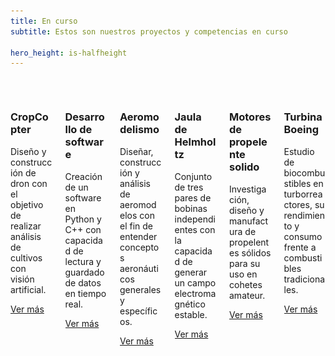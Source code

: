 ```yaml
---
title: En curso
subtitle: Estos son nuestros proyectos y competencias en curso

hero_height: is-halfheight
---
```

<!-- 
https://img.shields.io/badge/-Completado-47C674
https://img.shields.io/badge/-En%20curso-FFDD56
https://img.shields.io/badge/-Competencia-blueviolet
https://img.shields.io/badge/-Voyager-1D4B73
https://img.shields.io/badge/-Delta%20V-FF4800
https://img.shields.io/badge/-Inactivo-CC0F35

Los resúmenes deben tener una longitud entre 13 y 16 palabras u ocupar 3 renglones.
-->

<div class="columns is-multiline">
  <!--  -->
  <!--  -->
  <div class="column is-one-third-desktop is-half-tablet">
    <div class="card">
        <div class="card-image">
            <figure class="fill">
              <img src="/voyager/img/blueprint_cropcopter.png" alt="Blueprint de CropCopter">
            </figure>
        </div>
        <div class="card-content">
            <h3>CropCopter</h3>
            Diseño y construcción de dron con el objetivo de realizar análisis de cultivos con visión artificial.
        </div>
        <footer class="card-footer">
          <p class="card-footer-item"><a href="/voyager/lines/aeronautics/#cropcopter" target="_blank" class="button is-info">Ver más</a></p>
        </footer>
    </div>
  </div>
  <!--  -->
  <!--  -->
  <div class="column is-one-third-desktop is-half-tablet">
    <div class="card">
        <div class="card-image">
            <figure class="fill">
              <img src="/voyager/img/blueprint_software.png" alt="Blueprint de software">
            </figure>
        </div>
        <div class="card-content">
            <h3>Desarrollo de software</h3>
            Creación de un software en Python y C++ con capacidad de lectura y guardado de datos en tiempo real.
        </div>
        <footer class="card-footer">
          <p class="card-footer-item"><a href="/voyager/lines/communication/" target="_blank" class="button is-info">Ver más</a></p>
        </footer>
    </div>
  </div>
  <!--  -->
  <!--  -->
  <div class="column is-one-third-desktop is-half-tablet">
    <div class="card">
        <div class="card-image">
            <figure class="fill">
              <img src="/voyager/img/blueprint_aeromodelismo.png" alt="Blueprint de Aeromodelismo">
            </figure>
        </div>
        <div class="card-content">
            <h3>Aeromodelismo</h3>
            Diseñar, construcción y análisis de aeromodelos con el fin de entender conceptos aeronáuticos generales y específicos.
        </div>
        <footer class="card-footer">
          <p class="card-footer-item"><a href="/voyager/lines/aeronautics/#aeromodelismo" target="_blank" class="button is-info">Ver más</a></p>
        </footer>
    </div>
  </div>
  <!--  -->
  <!--  -->
  <div class="column is-one-third-desktop is-half-tablet">
    <div class="card">
        <div class="card-image">
            <figure class="fill">
              <img src="/voyager/img/blueprint_jaula.png" alt="Blueprint de Jaula de Helmholtz">
            </figure>
        </div>
        <div class="card-content">
            <h3>Jaula de Helmholtz</h3>
            Conjunto de tres pares de bobinas independientes con la capacidad de generar un campo electromagnético estable.
        </div>
        <footer class="card-footer">
          <p class="card-footer-item"><a href="/voyager/lines/orbitalcontrol/#jaula-de-helmholtz" target="_blank" class="button is-info">Ver más</a></p>
        </footer>
    </div>
  </div>
  <!--  -->
  <!--  -->
  <!-- <div class="column is-one-third-desktop is-half-tablet">
    <div class="card">
        <div class="card-image">
            <figure class="fill">
              <img src="/img_shared/blueprint_volta.png" alt="Blueprint de Volta">
            </figure>
        </div>
        <div class="card-content">
            <h3>Equipo 'Volta' - LASC</h3>
            El equipo <i>Volta</i> se encuentra participando la competencia internacional LASC con su cohete <i>DeltaOne</i> y su Cansat <i>VoyagerOne</i>.
        </div>
        <footer class="card-footer">
          <p class="card-footer-item"><a href="https://www.lasc.space/home" target="_blank" class="button is-info">Sitio oficial</a></p>
            <a href="/Voyager/projects/jauladehelmholtz" class="card-footer-item"><u>Ver más</u></a>
        </footer>
    </div>
  </div> -->
  <!--  -->
  <!--  -->
  <div class="column is-one-third-desktop is-half-tablet">
    <div class="card">
        <div class="card-image">
            <figure class="fill">
              <img src="/deltav/img/blueprint_motorescandy.png" alt="Blueprint de motores de propelente solido">
            </figure>
        </div>
        <div class="card-content">
            <h3>Motores de propelente solido</h3>
            Investigación, diseño y manufactura de propelentes sólidos para su uso en cohetes amateur.
        </div>
        <footer class="card-footer">
          <p class="card-footer-item"><a href="/deltav/projects/motoresdepropelentesolido/" target="_blank" class="button is-info">Ver más</a></p>
        </footer>
    </div>
  </div>
  <!--  -->
  <!--  -->
  <div class="column is-one-third-desktop is-half-tablet">
    <div class="card">
        <div class="card-image">
            <figure class="fill">
              <img src="/deltav/img/blueprint_turbina.png" alt="Blueprint de turbina Boeing">
            </figure>
        </div>
        <div class="card-content">
            <h3>Turbina Boeing</h3>
            Estudio de biocombustibles en turborreactores, su rendimiento y consumo frente a combustibles tradicionales.
        </div>
        <footer class="card-footer">
          <p class="card-footer-item"><a href="/deltav/projects/turbinaboeing/" target="_blank" class="button is-info">Ver más</a></p>
        </footer>
    </div>
  </div>
<!--  -->
</div>